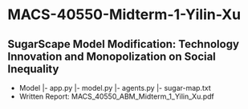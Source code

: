 # MACS-40550-Midterm-1-Yilin-Xu

## SugarScape Model Modification: Technology Innovation and Monopolization on Social Inequality

- Model
|- app.py
|- model.py
|- agents.py
|- sugar-map.txt
- Written Report: MACS_40550_ABM_Midterm_1_Yilin_Xu.pdf
